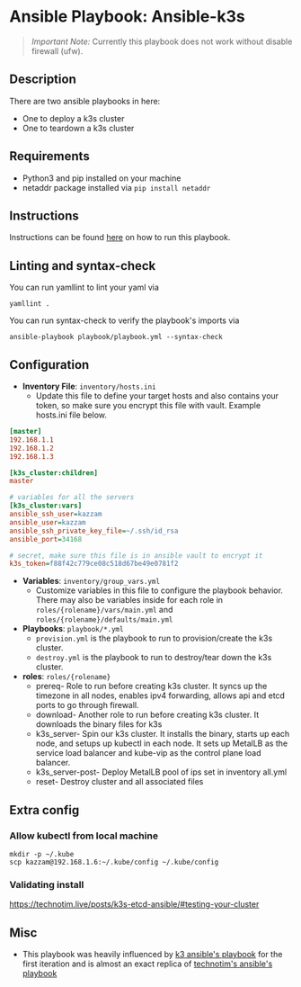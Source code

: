 # Ansible Playbook: Ansible-k3s


> *Important Note:* Currently this playbook does not work without disable firewall (ufw).

## Description
There are two ansible playbooks in here:

- One to deploy a k3s cluster
- One to teardown a k3s cluster

## Requirements

- Python3 and pip installed on your machine
- netaddr package installed via `pip install netaddr`

## Instructions

Instructions can be found [here](https://homelab-coral.vercel.app/iac/ansible/#run-k3s-playbook) on how to run this playbook.

## Linting and syntax-check

You can run yamllint to lint your yaml via

```shell
yamllint .
```

You can run syntax-check to verify the playbook's imports via
```shell
ansible-playbook playbook/playbook.yml --syntax-check
```

## Configuration

- **Inventory File**: `inventory/hosts.ini`
  - Update this file to define your target hosts and also contains your token, so make sure you encrypt this file with vault.
Example hosts.ini file below.
```ini
[master]
192.168.1.1
192.168.1.2
192.168.1.3

[k3s_cluster:children]
master

# variables for all the servers
[k3s_cluster:vars]
ansible_ssh_user=kazzam
ansible_user=kazzam
ansible_ssh_private_key_file=~/.ssh/id_rsa
ansible_port=34168

# secret, make sure this file is in ansible vault to encrypt it
k3s_token=f88f42c779ce08c518d67be49e0781f2
```
- **Variables**: `inventory/group_vars.yml`
  - Customize variables in this file to configure the playbook behavior. There may also be variables inside for each role in `roles/{rolename}/vars/main.yml` and `roles/{rolename}/defaults/main.yml`
- **Playbooks**: `playbook/*.yml`
  - `provision.yml` is the playbook to run to provision/create the k3s cluster.
  - `destroy.yml` is the playbook to run to destroy/tear down the k3s cluster.
- **roles**: `roles/{rolename}`
  - prereq- Role to run before creating k3s cluster. It syncs up the timezone in all nodes, enables ipv4 forwarding, allows api and etcd ports to go through firewall.
  - download- Another role to run before creating k3s cluster. It downloads the binary files for k3s
  - k3s_server- Spin our k3s cluster. It installs the binary, starts up each node, and setups up kubectl in each node. It sets up MetalLB as the service load balancer and kube-vip as the control plane load balancer.
  - k3s_server-post- Deploy MetalLB pool of ips set in inventory all.yml
  - reset- Destroy cluster and all associated files

## Extra config

### Allow kubectl from local machine
```shell
mkdir -p ~/.kube
scp kazzam@192.168.1.6:~/.kube/config ~/.kube/config
```

### Validating install

https://technotim.live/posts/k3s-etcd-ansible/#testing-your-cluster

## Misc
- This playbook was heavily influenced by [k3 ansible's playbook](https://github.com/k3s-io/k3s-ansible/tree/master) for the first iteration and is almost an exact replica of [technotim's ansible's playbook](https://github.com/techno-tim/k3s-ansible)